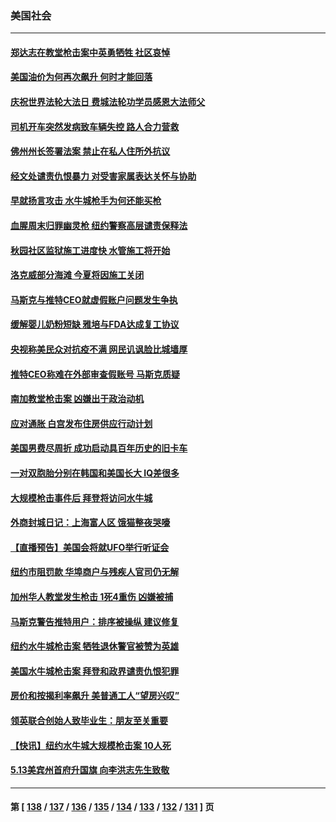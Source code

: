 ### 美国社会
---
#### [郑达志在教堂枪击案中英勇牺牲 社区哀悼](../../pages/ncid1078160/n13739529.md) 
#### [美国油价为何再次飙升 何时才能回落](../../pages/ncid1078160/n13739319.md) 
#### [庆祝世界法轮大法日 费城法轮功学员感恩大法师父](../../pages/ncid1078160/n13739377.md) 
#### [司机开车突然发病致车辆失控 路人合力营救](../../pages/ncid1078160/n13739196.md) 
#### [佛州州长签署法案 禁止在私人住所外抗议](../../pages/ncid1078160/n13739301.md) 
#### [经文处谴责仇恨暴力 对受害家属表达关怀与协助](../../pages/ncid1078160/n13739310.md) 
#### [早就扬言攻击 水牛城枪手为何还能买枪](../../pages/ncid1078160/n13738938.md) 
#### [血腥周末归罪幽灵枪 纽约警察高层谴责保释法](../../pages/ncid1078160/n13738936.md) 
#### [秋园社区监狱施工进度快 水管施工将开始](../../pages/ncid1078160/n13738942.md) 
#### [洛克威部分海滩 今夏将因施工关闭](../../pages/ncid1078160/n13738957.md) 
#### [马斯克与推特CEO就虚假账户问题发生争执](../../pages/ncid1078160/n13738751.md) 
#### [缓解婴儿奶粉短缺 雅培与FDA达成复工协议](../../pages/ncid1078160/n13738755.md) 
#### [央视称美民众对抗疫不满 网民讥讽脸比城墙厚](../../pages/ncid1078160/n13738685.md) 
#### [推特CEO称难在外部审查假账号 马斯克质疑](../../pages/ncid1078160/n13738637.md) 
#### [南加教堂枪击案 凶嫌出于政治动机](../../pages/ncid1078160/n13738739.md) 
#### [应对通胀 白宫发布住房供应行动计划](../../pages/ncid1078160/n13738638.md) 
#### [美国男费尽周折 成功启动具百年历史的旧卡车](../../pages/ncid1078160/n13738244.md) 
#### [一对双胞胎分别在韩国和美国长大 IQ差很多](../../pages/ncid1078160/n13738567.md) 
#### [大规模枪击事件后 拜登将访问水牛城](../../pages/ncid1078160/n13738582.md) 
#### [外商封城日记：上海富人区 饿猫整夜哭嚎](../../pages/ncid1078160/n13738603.md) 
#### [【直播预告】美国会将就UFO举行听证会](../../pages/ncid1078160/n13737995.md) 
#### [纽约市阻罚款 华埠商户与残疾人官司仍无解](../../pages/ncid1078160/n13738145.md) 
#### [加州华人教堂发生枪击 1死4重伤 凶嫌被捕](../../pages/ncid1078160/n13738020.md) 
#### [马斯克警告推特用户：排序被操纵 建议修复](../../pages/ncid1078160/n13737800.md) 
#### [纽约水牛城枪击案 牺牲退休警官被赞为英雄](../../pages/ncid1078160/n13736229.md) 
#### [美国水牛城枪击案 拜登和政界谴责仇恨犯罪](../../pages/ncid1078160/n13737727.md) 
#### [房价和按揭利率飙升 美普通工人“望房兴叹”](../../pages/ncid1078160/n13737105.md) 
#### [领英联合创始人致毕业生：朋友至关重要](../../pages/ncid1078160/n13736872.md) 
#### [【快讯】纽约水牛城大规模枪击案 10人死](../../pages/ncid1078160/n13737084.md) 
#### [5.13美宾州首府升国旗 向李洪志先生致敬](../../pages/ncid1078160/n13737058.md) 

---
#### 第 [ [138](./138.md) / [137](./137.md) / [136](./136.md) / [135](./135.md) / [134](./134.md) / [133](./133.md) / [132](./132.md) / [131](./131.md) ] 页
